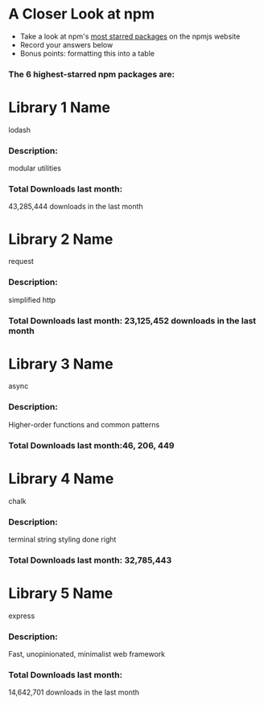 # A Closer Look at npm
- Take a look at npm's [most starred packages](https://www.npmjs.com/browse/star) on the npmjs website
- Record your answers below
- Bonus points: formatting this into a table

### The 6 highest-starred npm packages are:

# Library 1 Name
lodash
### Description:
modular utilities
### Total Downloads last month:
43,285,444 downloads in the last month
# Library 2 Name
request
### Description:
simplified http

### Total Downloads last month: 23,125,452 downloads in the last month

# Library 3 Name
async
### Description:
Higher-order functions and common patterns
### Total Downloads last month:46, 206, 449

# Library 4 Name
chalk
### Description:
terminal string styling done right
### Total Downloads last month: 32,785,443 

# Library 5 Name
express
### Description:
Fast, unopinionated, minimalist web framework

### Total Downloads last month:
14,642,701 downloads in the last month
